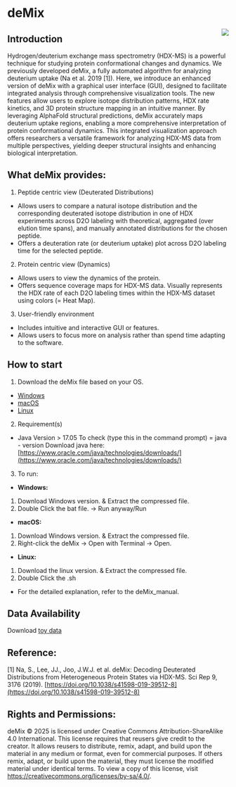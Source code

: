 # deMix 
<p align="center">
<img align="right" 
 src="https://github.com/seungjinna/deMix/assets/102386164/01bfe68e-e402-42d7-a695-8bad4b11c4d8"/> 
</p> 

## Introduction 
Hydrogen/deuterium exchange mass spectrometry (HDX-MS) is a powerful technique for studying protein conformational changes and dynamics. We previously developed deMix, a fully automated algorithm for analyzing deuterium uptake (Na et al. 2019 [1]). Here, we introduce an enhanced version of 
deMix with a graphical user interface (GUI), designed to facilitate integrated analysis through comprehensive visualization tools. The new features allow users to explore isotope distribution patterns, HDX rate kinetics, and 3D protein structure mapping in an intuitive manner. By leveraging AlphaFold structural predictions, deMix accurately maps deuterium uptake regions, enabling a more comprehensive interpretation of protein conformational dynamics. This integrated visualization approach offers researchers a versatile framework for analyzing HDX-MS data from multiple perspectives, yielding deeper structural insights and enhancing biological interpretation.</br>

## What deMix  provides:
1. Peptide centric view (Deuterated Distributions)</br>
- Allows users to compare a natural isotope distribution and the corresponding deuterated isotope distribution in one of HDX experiments     across D2O labeling with theoretical, aggregated (over elution time spans), and manually annotated distributions for the chosen peptide.</br>
- Offers a deuteration rate (or deuterium uptake) plot across D2O labeling time for the selected peptide.</br>
2. Protein centric view (Dynamics)</br>
 - Allows users to view the dynamics of the protein.</br>
 - Offers sequence coverage maps for HDX-MS data. Visually represents the HDX rate of each D2O labeling times within the HDX-MS dataset       using colors (= Heat Map).</br>
3. User-friendly environment</br>
  - Includes intuitive and interactive GUI or features.</br>
  - Allows users to focus more on analysis rather than spend time adapting to the software.</br>

## How to start
1. Download the deMix file based on your OS.</br>
  - [Windows](https://drive.google.com/file/d/1G8iZj8AZ4WlXhxaFODl8WwqONs3mzWCg/view?usp=drive_link)
  - [macOS](https://drive.google.com/file/d/1dgQbIlaiQY2bUXyL4M3zBDOVy7jaN345/view?usp=drive_link)
  - [Linux](https://drive.google.com/file/d/1RtyNF2e7qJRkWMHN5ytXPPX8_JIvlnxD/view?usp=drive_link)
2. Requirement(s) </br>
  - Java Version > 17.05
    To check (type this in the command prompt) = java - version
    Download java here: [https://www.oracle.com/java/technologies/downloads/](https://www.oracle.com/java/technologies/downloads/)
3. To run:</br>
  - **Windows:** </br>
  1. Download Windows version. & Extract the compressed file.</br>
  2. Double Click the bat file. → Run anyway/Run</br>
  - **macOS:** </br>
  1. Download Windows version. & Extract the compressed file.</br>
  2. Right-click the deMix → Open with Terminal → Open. </br>
  - **Linux:** </br>
  1. Download the linux version. & Extract the compressed file.</br>
  2. Double Click the .sh</br>

* For the detailed explanation, refer to the deMix_manual.</br>

## Data Availability
Download [toy data](https://drive.google.com/file/d/1gcwgn6CB0QOcHKqkPelsM9gXEEKnoW_p/view?usp=sharing)

## Reference:
[1] Na, S., Lee, JJ., Joo, J.W.J. et al. deMix: Decoding Deuterated Distributions from Heterogeneous Protein States via HDX-MS. Sci Rep 9, 3176 (2019). [https://doi.org/10.1038/s41598-019-39512-8](https://doi.org/10.1038/s41598-019-39512-8)

## Rights and Permissions:
deMix © 2025 is licensed under Creative Commons Attribution-ShareAlike 4.0 International.
This license requires that reusers give credit to the creator. It allows reusers to distribute, remix, adapt, and build upon the material in any medium or format, even for commercial purposes. If others remix, adapt, or build upon the material, they must license the modified material under identical terms. To view a copy of this license, visit https://creativecommons.org/licenses/by-sa/4.0/.
  
